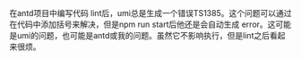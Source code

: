 在antd项目中编写代码 lint后，umi总是生成一个错误TS1385。这个问题可以通过在代码中添加括号来解决，但是npm run start后他还是会自动生成 error。这可能是umi的问题，也可能是antd或我的问题。虽然它不影响执行，但是lint之后看起来很烦。
